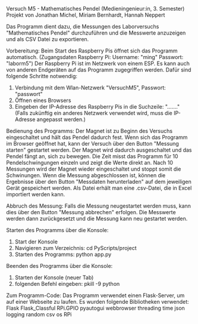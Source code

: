 Versuch M5 - Mathematisches Pendel (Medieningenieur:in, 3. Semester)
Projekt von Jonathan Michel, Miriam Bernhardt, Hannah Neppert

Das Programm dient dazu, die Messungen des Laborversuchs "Mathematisches Pendel" durchzuführen und die Messwerte anzuzeigen und als CSV Datei zu exportieren.

Vorbereitung:
Beim Start des Raspberry Pis öffnet sich das Programm automatisch. (Zugangsdaten Raspberry Pi: Username: "ming" Passwort: "laborm5")
Der Raspberry Pi ist im Netzwerk von einem ESP.
Es kann auch von anderen Endgeräten auf das Programm zugegriffen werden. Dafür sind folgende Schritte notwendig:
1. Verbindung mit dem Wlan-Netzwerk "VersuchM5", Passwort: "passwort"
2. Öffnen eines Browsers
3. Eingeben der IP-Adresse des Raspberry Pis in die Suchzeile: "......." (Falls zukünftig ein anderes Netzwerk verwendet wird, muss die IP-Adresse angepasst werden.)


Bedienung des Programms:
Der Magnet ist zu Beginn des Versuchs eingeschaltet und hält das Pendel dadurch fest.
Wenn sich das Programm im Browser geöffnet hat, kann der Versuch über den Button "Messung starten" gestartet werden.
Der Magnet wird dadurch ausgeschaltet und das Pendel fängt an, sich zu bewegen. 
Die Zeit misst das Programm für 10 Pendelschwingungen einzeln und zeigt die Werte direkt an.
Nach 10 Messungen wird der Magnet wieder eingeschaltet und stoppt somit die Schwinungen.
Wenn die Messung abgeschlossen ist, können die Ergebnisse über den Button "Messdaten herunterladen" auf dem jeweiligen Gerät gespeichert werden.
Als Datei erhält man eine .csv-Datei, die in Excel importiert werden kann.

Abbruch des Messung:
Falls die Messung neugestartet werden muss, kann dies über den Button "Messung abbrechen" erfolgen. Die Messwerte werden dann zurückgesetzt und die Messung kann neu gestartet werden.

Starten des Programms über die Konsole:
1. Start der Konsole
2. Navigieren zum Verzeichnis: cd PyScripts/project
3. Starten des Programms: python app.py

Beenden des Programms über die Konsole:
1. Starten der Konsole (neuer Tab)
2. folgenden Befehl eingeben: pkill -9 python






Zum Programm-Code:
Das Programm verwendet einen Flask-Server, um auf einer Webseite zu laufen.
Es wurden folgende Bibliotheken verwendet:
Flask
Flask_Classful
RPi.GPIO
pyautogui
webbrowser
threading
time
json
logging
random
csv
os
RPi




